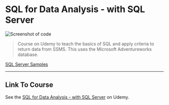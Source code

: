 # SQL for Data Analysis - with SQL Server

![Screenshot of code](http://imageshack.com/a/img922/3381/huZ4uY.png)

> Course on Udemy to teach the basics of SQL and apply criteria to return data from SSMS. This uses the Microsoft Adventureworks database.

[SQL Server Samples](https://github.com/microsoft/sql-server-samples/releases)

---

## Link To Course

See the [SQL for Data Analysis - with SQL Server](https://www.udemy.com/course/sql-basics-crash-course-with-sql-server/) on Udemy.
